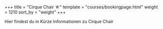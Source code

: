 +++
title = "Cirque Chair ☆"
template = "courses/bookingpage.html"
weight = 1210
sort_by = "weight"
+++

Hier findest du in Kürze Informationen zu Cirque Chair
